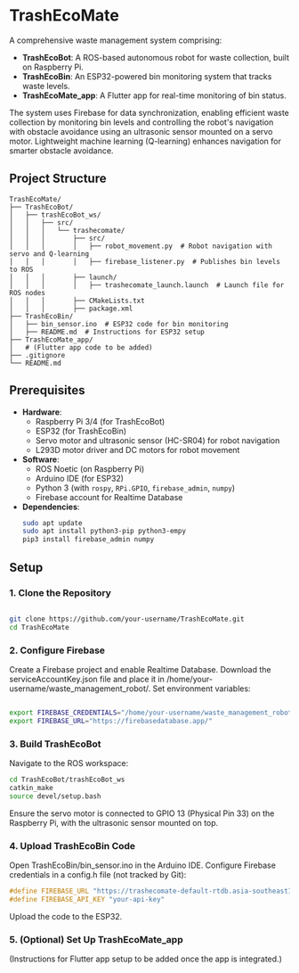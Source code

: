 # TrashEcoMate

A comprehensive waste management system comprising:
- **TrashEcoBot**: A ROS-based autonomous robot for waste collection, built on Raspberry Pi.
- **TrashEcoBin**: An ESP32-powered bin monitoring system that tracks waste levels.
- **TrashEcoMate_app**: A Flutter app for real-time monitoring of bin status.

The system uses Firebase for data synchronization, enabling efficient waste collection by monitoring bin levels and controlling the robot's navigation with obstacle avoidance using an ultrasonic sensor mounted on a servo motor. Lightweight machine learning (Q-learning) enhances navigation for smarter obstacle avoidance.

## Project Structure
```
TrashEcoMate/
├── TrashEcoBot/
│   ├── trashEcoBot_ws/
│   │   ├── src/
│   │   │   └── trashecomate/
│   │   │       ├── src/
│   │   │       │   ├── robot_movement.py  # Robot navigation with servo and Q-learning
│   │   │       │   ├── firebase_listener.py  # Publishes bin levels to ROS
│   │   │       ├── launch/
│   │   │       │   ├── trashecomate_launch.launch  # Launch file for ROS nodes
│   │   │       ├── CMakeLists.txt
│   │   │       ├── package.xml
├── TrashEcoBin/
│   ├── bin_sensor.ino  # ESP32 code for bin monitoring
│   ├── README.md  # Instructions for ESP32 setup
├── TrashEcoMate_app/
│   # (Flutter app code to be added)
├── .gitignore
└── README.md
```

## Prerequisites

- **Hardware**:
  - Raspberry Pi 3/4 (for TrashEcoBot)
  - ESP32 (for TrashEcoBin)
  - Servo motor and ultrasonic sensor (HC-SR04) for robot navigation
  - L293D motor driver and DC motors for robot movement
- **Software**:
  - ROS Noetic (on Raspberry Pi)
  - Arduino IDE (for ESP32)
  - Python 3 (with `rospy`, `RPi.GPIO`, `firebase_admin`, `numpy`)
  - Firebase account for Realtime Database
- **Dependencies**:
  ```bash
  sudo apt update
  sudo apt install python3-pip python3-empy
  pip3 install firebase_admin numpy
  ```


## Setup
### 1. Clone the Repository
```bash

git clone https://github.com/your-username/TrashEcoMate.git
cd TrashEcoMate
```
### 2. Configure Firebase
Create a Firebase project and enable Realtime Database.
Download the serviceAccountKey.json file and place it in /home/your-username/waste_management_robot/.
Set environment variables:
```bash

export FIREBASE_CREDENTIALS="/home/your-username/waste_management_robot/serviceAccountKey.json"
export FIREBASE_URL="https://firebasedatabase.app/"
```
### 3. Build TrashEcoBot
Navigate to the ROS workspace:
```bash
cd TrashEcoBot/trashEcoBot_ws
catkin_make
source devel/setup.bash
```
Ensure the servo motor is connected to GPIO 13 (Physical Pin 33) on the Raspberry Pi, with the ultrasonic sensor mounted on top.

### 4. Upload TrashEcoBin Code
Open TrashEcoBin/bin_sensor.ino in the Arduino IDE.
Configure Firebase credentials in a config.h file (not tracked by Git):
```cpp
#define FIREBASE_URL "https://trashecomate-default-rtdb.asia-southeast1.firebasedatabase.app/"
#define FIREBASE_API_KEY "your-api-key"
```
Upload the code to the ESP32.
### 5. (Optional) Set Up TrashEcoMate_app
(Instructions for Flutter app setup to be added once the app is integrated.)
